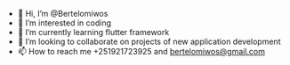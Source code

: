 - 👋 Hi, I’m @Bertelomiwos
- 👀 I’m interested in coding
- 🌱 I’m currently learning flutter framework
- 💞️ I’m looking to collaborate on projects of new application development
- 📫 How to reach me +251921723925 and bertelomiwos@gmail.com

<!---
Bertelomiwos/Bertelomiwos is a ✨ special ✨ repository because its `README.md` (this file) appears on your GitHub profile.
You can click the Preview link to take a look at your changes.
--->
